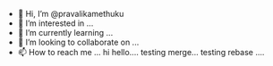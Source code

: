 - 👋 Hi, I’m @pravalikamethuku
- 👀 I’m interested in ...
- 🌱 I’m currently learning ...
- 💞️ I’m looking to collaborate on ...
- 📫 How to reach me ...
hi hello....
testing merge...
testing rebase ....
<!---
pravalikamethuku/pravalikamethuku is a ✨ special ✨ repository because its `README.md` (this file) appears on your GitHub profile.
You can click the Preview link to take a look at your changes.
--->

